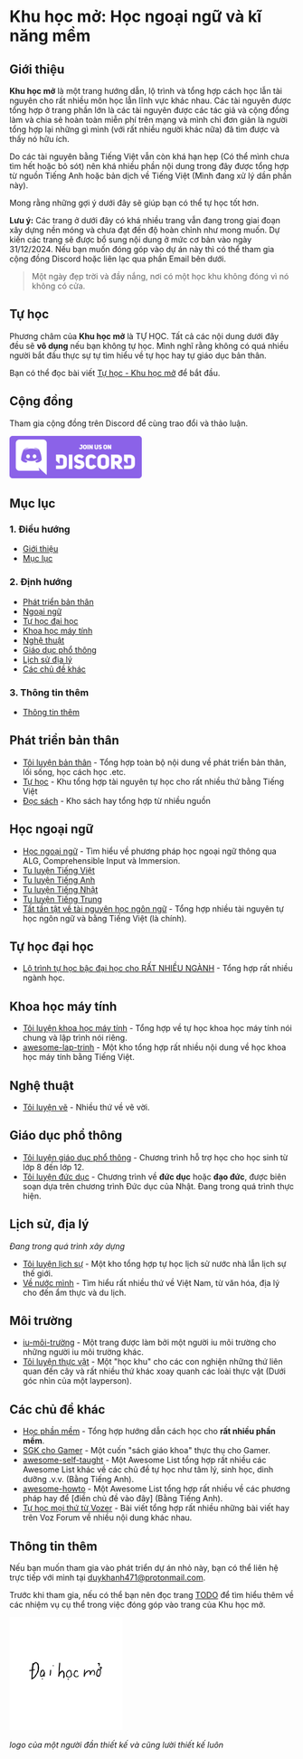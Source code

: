 # Khu học mở: Học ngoại ngữ và kĩ năng mềm

## Giới thiệu
**Khu học mở** là một trang hướng dẫn, lộ trình và tổng hợp cách học lẫn tài nguyên cho rất nhiều môn học lẫn lĩnh vực khác nhau. Các tài nguyên được tổng hợp ở trang phần lớn là các tài nguyên được các tác giả và cộng đồng làm và chia sẻ hoàn toàn miễn phí trên mạng và mình chỉ đơn giản là người tổng hợp lại những gì mình (với rất nhiều người khác nữa) đã tìm được và thấy nó hữu ích.

Do các tài nguyên bằng Tiếng Việt vẫn còn khá hạn hẹp (Có thể mình chưa tìm hết hoặc bỏ sót) nên khá nhiều phần nội dung trong đây được tổng hợp từ nguồn Tiếng Anh hoặc bản dịch về Tiếng Việt (Mình đang xử lý dần phần này).

Mong rằng những gợi ý dưới đây sẽ giúp bạn có thể tự học tốt hơn.

**Lưu ý:** Các trang ở dưới đây có khá nhiều trang vẫn đang trong giai đoạn xây dựng nền móng và chưa đạt đến độ hoàn chỉnh như mong muốn. Dự kiến các trang sẽ được bổ sung nội dung ở mức cơ bản vào ngày 31/12/2024. Nếu bạn muốn đóng góp vào dự án này thì có thể tham gia cộng đồng Discord hoặc liên lạc qua phần Email bên dưới.

> Một ngày đẹp trời và đầy nắng, nơi có một học khu không đóng vì nó không có cửa.

## Tự học
Phương châm của **Khu học mở** là TỰ HỌC. Tất cả các nội dung dưới đây đều sẽ **vô dụng** nếu bạn không tự học. Mình nghĩ rằng không có quá nhiều người bắt đầu thực sự tự tìm hiểu về tự học hay tự giáo dục bản thân.

Bạn có thể đọc bài viết [Tự học - Khu học mở](howto.md) để bắt đầu.

## Cộng đồng
Tham gia cộng đồng trên Discord để cùng trao đổi và thảo luận.

[![](banner.png)](https://discord.gg/ZyEn4TTyEM)


## Mục lục
### 1. Điều hướng
- [Giới thiệu](#giới-thiệu)
- [Mục lục](#mục-lục)

### 2. Định hướng
- [Phát triển bản thân](#phát-triển-bản-thân)
- [Ngoại ngữ](#học-ngoại-ngữ)
- [Tự học đại học](#tự-học-đại-học)
- [Khoa học máy tính](#khoa-học-máy-tính)
- [Nghệ thuật](#nghệ-thuật)
- [Giáo dục phổ thông](#giáo-dục-phổ-thông)
- [Lịch sử địa lý](#lịch-sử-địa-lý)
- [Các chủ đề khác](#các-chủ-đề-khác)

### 3. Thông tin thêm
- [Thông tin thêm](#thông-tin-thêm)

## Phát triển bản thân
- [Tôi luyện bản thân](./phat-trien/) - Tổng hợp toàn bộ nội dung về phát triển bản thân, lối sống, học cách học .etc.
- [Tự học](./awesome-tu-hoc/) - Khu tổng hợp tài nguyên tự học cho rất nhiều thứ bằng Tiếng Việt
- [Đọc sách](./awesome-doc-sach/) - Kho sách hay tổng hợp từ nhiều nguồn
 
## Học ngoại ngữ
- [Học ngoại ngữ](./ngoai-ngu/) - Tìm hiểu về phương pháp học ngoại ngữ thông qua ALG, Comprehensible Input và Immersion.
- [Tu luyện Tiếng Việt](./learn-vietnamese)
- [Tu luyện Tiếng Anh](./tieng-anh/) 
- [Tu luyện Tiếng Nhật](./tieng-nhat)
- [Tu luyện Tiếng Trung](./tieng-trung/)
- [Tất tần tật về tài nguyên học ngôn ngữ](./awesome-ngon-ngu/) - Tổng hợp nhiều tài nguyên tự học ngôn ngữ và bằng Tiếng Việt (là chính).

## Tự học đại học
- [Lộ trình tự học bậc đại học cho RẤT NHIỀU NGÀNH](./lo-trinh/) - Tổng hợp rất nhiều ngành học.

## Khoa học máy tính
- [Tôi luyện khoa học máy tính](./khoa-hoc-may-tinh/) - Tổng hợp về tự học khoa học máy tính nói chung và lập trình nói riêng.
- [awesome-lap-trinh](./awesome-lap-trinh/) - Một kho tổng hợp rất nhiều nội dung về học khoa học máy tính bằng Tiếng Việt.

## Nghệ thuật 
- [Tôi luyện vẽ](./ve/) - Nhiều thứ về vẽ vời.

## Giáo dục phổ thông
- [Tôi luyện giáo dục phổ thông](./pho-thong/) - Chương trình hỗ trợ học cho học sinh từ lớp 8 đến lớp 12.
- [Tôi luyện đức dục](./dao-duc/) - Chương trình về **đức dục** hoặc **đạo đức**, được biên soạn dựa trên chương trình Đức dục của Nhật. Đang trong quá trình thực hiện.

## Lịch sử, địa lý
_Đang trong quá trình xây dựng_

- [Tôi luyện lịch sự](./lich-su/) - Một kho tổng hợp tự học lịch sử nước nhà lẫn lịch sự thế giới. 
- [Về nước mình](./chac-la-viet-nam/) - Tìm hiểu rất nhiều thứ về Việt Nam, từ văn hóa, địa lý cho đến ẩm thực và du lịch.

## Môi trường
- [iu-môi-trường](./iu-moi-truong/) - Một trang được làm bởi một người iu môi trường cho những người iu môi trường khác.
- [Tôi luyện thực vật](./thuc-vat/) - Một "học khu" cho các con nghiện những thứ liên quan đến cây và rất nhiều thứ khác xoay quanh các loài thực vật (Dưới góc nhìn của một layperson).

## Các chủ đề khác
- [Học phần mềm](./hoc-phan-mem/) - Tổng hợp hướng dẫn cách học cho **rất nhiều phần mềm**. 
- [SGK cho Gamer](.sgk-cho-gamer/) - Một cuốn "sách giáo khoa" thực thụ cho Gamer.
- [awesome-self-taught](./awesome-self-taught/) - Một Awesome List tổng hợp rất nhiều các Awesome List khác về các chủ đề tự học như tâm lý, sinh học, dinh dưỡng .v.v. (Bằng Tiếng Anh).
- [awesome-howto](./awesome-howto) - Một Awesome List tổng hợp rất nhiều về các phương pháp hay để [điền chủ đề vào đây] (Bằng Tiếng Anh).
- [Tự học mọi thứ từ Vozer](https://voz.vn/t/tu-hoc-moi-thu-tu-vozer.957012/) - Bài viết tổng hợp rất nhiều những bài viết hay trên Voz Forum về nhiều nội dung khác nhau.

## Thông tin thêm
Nếu bạn muốn tham gia vào phát triển dự án nhỏ này, bạn có thể liên hệ trực tiếp với mình tại duykhanh471@protonmail.com.

Trước khi tham gia, nếu có thể bạn nên đọc trang [TODO](TODO.md) để tìm hiểu thêm về các nhiệm vụ cụ thể trong việc đóng góp vào trang của Khu học mở.

![Đây là vị trí để logo, mà vì bị lỗi logo nên đoạn chữ này sẽ được hiển thị thay thế](logo.png)

_logo của một người đần thiết kế và cũng lười thiết kế luôn_